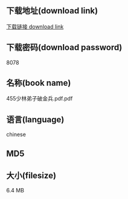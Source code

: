 ## 下载地址(download link)
[下载链接 download link](https://tutu365.netlify.app/?s=455%E5%B0%91%E6%9E%97%E5%BC%9F%E5%AD%90%E7%A0%B4%E9%87%91%E5%85%B5.pdf)

## 下载密码(download password)
8078

## 名称(book name)
455少林弟子破金兵.pdf.pdf

## 语言(language)
chinese

## MD5


## 大小(filesize)
6.4 MB

